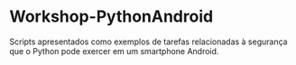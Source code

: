# Workshop-PythonAndroid

Scripts apresentados como exemplos de tarefas relacionadas à segurança que o Python pode exercer em um smartphone Android.
